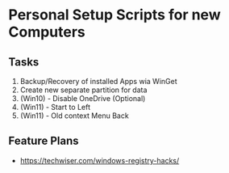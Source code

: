 # Personal Setup Scripts for new Computers

## Tasks
1. Backup/Recovery of installed Apps wia WinGet
2. Create new separate partition for data
3. (Win10) - Disable OneDrive (Optional)
4. (Win11) - Start to Left
5. (Win11) - Old context Menu Back 

## Feature Plans
* https://techwiser.com/windows-registry-hacks/